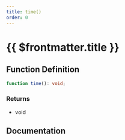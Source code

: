 ```yaml
---
title: time()
order: 0
---
```


# {{ $frontmatter.title }}

## Function Definition

```ts
function time(): void;
```

### Returns

* void

## Documentation

<!--@include: ./parts/time.md-->
